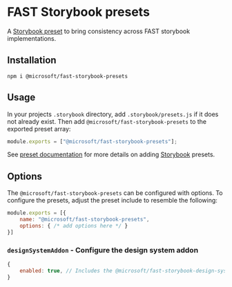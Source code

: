 # FAST Storybook presets
A [Storybook preset](https://storybook.js.org/docs/presets/introduction/) to bring consistency across FAST storybook implementations.

## Installation
`npm i @microsoft/fast-storybook-presets`

## Usage
In your projects `.storybook` directory, add `.storybook/presets.js` if it does not already exist. Then add `@microsoft/fast-storybook-presets` to the exported preset array:

```js
module.exports = ["@microsoft/fast-storybook-presets"];
```

See [preset documentation](https://storybook.js.org/docs/presets/introduction/) for more details on adding [Storybook](https://storybook.js.org) presets.

## Options
The `@microsoft/fast-storybook-presets` can be configured with options. To configure the presets, adjust the preset include to resemble the following:
```js
module.exports = [{
    name: "@microsoft/fast-storybook-presets",
    options: { /* add options here */ }
}]

```

### `designSystemAddon` - Configure the design system addon
```js
{
    enabled: true, // Includes the @microsoft/fast-storybook-design-system-addon
}
```
